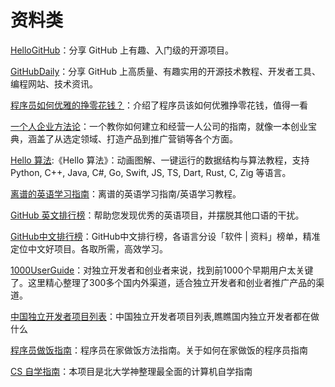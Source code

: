 # 资料类

[HelloGitHub](https://github.com/521xueweihan/HelloGitHub)：分享 GitHub 上有趣、入门级的开源项目。

[GitHubDaily](https://github.com/GitHubDaily/GitHubDaily)：分享 GitHub 上高质量、有趣实用的开源技术教程、开发者工具、编程网站、技术资讯。

[程序员如何优雅的挣零花钱？](https://github.com/easychen/howto-make-more-money)：介绍了程序员该如何优雅挣零花钱，值得一看

[一个人企业方法论](https://github.com/easychen/one-person-businesses-methodology-v2.0)：一个教你如何建立和经营一人公司的指南，就像一本创业宝典，涵盖了从选定领域、打造产品到推广营销等各个方面。

[Hello 算法](https://github.com/krahets/hello-algo):《Hello 算法》：动画图解、一键运行的数据结构与算法教程，支持 Python, C++, Java, C#, Go, Swift, JS, TS, Dart, Rust, C, Zig 等语言。

[离谱的英语学习指南](https://github.com/byoungd/English-level-up-tips)：离谱的英语学习指南/英语学习教程。

[GitHub 英文排行榜](https://github.com/GrowingGit/GitHub-English-Top-Charts)：帮助您发现优秀的英语项目，并摆脱其他口语的干扰。

[GitHub中文排行榜](https://github.com/GrowingGit/GitHub-Chinese-Top-Charts)：GitHub中文排行榜，各语言分设「软件 | 资料」榜单，精准定位中文好项目。各取所需，高效学习。



[1000UserGuide](https://github.com/naxiaoduo/1000UserGuide)：对独立开发者和创业者来说，找到前1000个早期用户太关键了。这里精心整理了300多个国内外渠道，适合独立开发者和创业者推广产品的渠道。

[中国独立开发者项目列表](https://github.com/1c7/chinese-independent-developer)：中国独立开发者项目列表,瞧瞧国内独立开发者都在做什么

[程序员做饭指南](https://github.com/Anduin2017/HowToCook)：程序员在家做饭方法指南。关于如何在家做饭的程序员指南

[CS 自学指南](https://github.com/PKUFlyingPig/cs-self-learning)：本项目是北大学神整理最全面的计算机自学指南